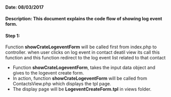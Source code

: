 #### Date: 08/03/2017

#### Description: This document explains the code flow of showing log event form.

#### Step 1:

Function **showCrateLogeventForm** will be called first from index.php to controller. when user clicks on log event in contact deatil view its call this function and this function redirect to the log event list related to that contact

- Function **showCrateLogeventForm**, takes the input data object and gives to the logevent create form.
- In action, function **showCrateLogeventForm** will be called from ContactsView.php which displays the tpl page.
- The display page will be **LogeventCreateForm.tpl** in views folder.
